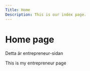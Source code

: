 ```yaml
---
Title: Home
Description: This is our index page.
---
```


Home page
==========================

Detta är entrepreneur-sidan

This is my entrepreneur page